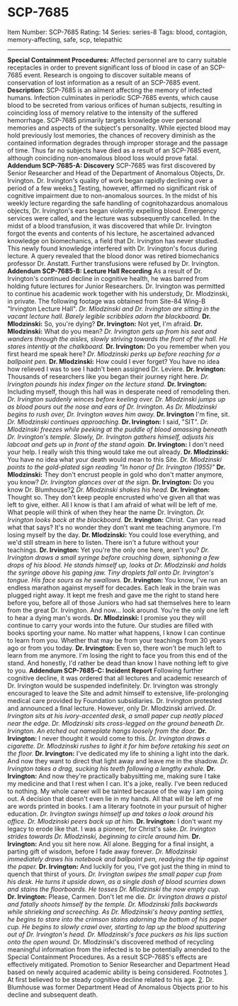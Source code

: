# SCP-7685
Item Number: SCP-7685
Rating: 14
Series: series-8
Tags: blood, contagion, memory-affecting, safe, scp, telepathic

---

**Special Containment Procedures:** Affected personnel are to carry suitable receptacles in order to prevent significant loss of blood in case of an SCP-7685 event. Research is ongoing to discover suitable means of conservation of lost information as a result of an SCP-7685 event.
**Description:** SCP-7685 is an ailment affecting the memory of infected humans. Infection culminates in periodic SCP-7685 events, which cause blood to be secreted from various orifices of human subjects, resulting in coinciding loss of memory relative to the intensity of the suffered hemorrhage. SCP-7685 primarily targets knowledge over personal memories and aspects of the subject's personality. While ejected blood may hold previously lost memories, the chances of recovery diminish as the contained information degrades through improper storage and the passage of time.
Thus far no subjects have died as a result of an SCP-7685 event, although coinciding non-anomalous blood loss would prove fatal.
**Addendum SCP-7685-A: Discovery**
SCP-7685 was first discovered by Senior Researcher and Head of the Department of Anomalous Objects, Dr. Irvington.
Dr. Irvington's quality of work began rapidly declining over a period of a few weeks.[1](javascript:;) Testing, however, affirmed no significant risk of cognitive impairment due to non-anomalous sources.
In the midst of his weekly lecture regarding the safe handling of cognitohazardous anomalous objects, Dr. Irvington's ears began violently expelling blood. Emergency services were called, and the lecture was subsequently cancelled. In the midst of a blood transfusion, it was discovered that while Dr. Irvington forgot the events and contents of his lecture, he ascertained advanced knowledge on biomechanics, a field that Dr. Irvington has never studied. This newly found knowledge interfered with Dr. Irvington's focus during lecture. A query revealed that the blood donor was retired biomechanics professor Dr. Anstatt. Further transfusions were refused by Dr. Irvington.
**Addendum SCP-7685-B: Lecture Hall Recording**
As a result of Dr. Irvington's continued decline in cognitive health, he was barred from holding future lectures for Junior Researchers. Dr. Irvington was permitted to continue his academic work together with his understudy, Dr. Mlodzinski, in private.
The following footage was obtained from Site-84 Wing-B "Irvington Lecture Hall".
_Dr. Mlodzinski and Dr. Irvington are sitting in the vacant lecture hall. Barely legible scribbles adorn the blackboard._
**Dr. Mlodzinski:** So, you're dying?
**Dr. Irvington:** Not yet, I'm afraid.
**Dr. Mlodzinski:** What do you mean?
_Dr. Irvington gets up from his seat and wanders through the aisles, slowly striving towards the front of the hall. He stares intently at the chalkboard._
**Dr. Irvington:** Do you remember when you first heard me speak here?
_Dr. Mlodzinski perks up before reaching for a ballpoint pen._
**Dr. Mlodzinski:** How could I ever forget? You have no idea how relieved I was to see I hadn't been assigned Dr. Levíere.
**Dr. Irvington:** Thousands of researchers like you began their journey right here.
_Dr. Irvington pounds his index finger on the lecture stand._
**Dr. Irvington:** Including myself, though this hall was in desperate need of remodeling then.
_Dr. Irvington suddenly winces before keeling over. Dr. Mlodzinski jumps up as blood pours out the nose and ears of Dr. Irvington. As Dr. Mlodzinski begins to rush over, Dr. Irvington waves him away._
**Dr. Irvington** I'm fine, sit.
_Dr. Mlodzinski continues approaching._
**Dr. Irvington:** I said, "SIT".
_Dr. Mlodzinski freezes while peeking at the puddle of blood amassing beneath Dr. Irvington's temple. Slowly, Dr. Irvington gathers himself, adjusts his labcoat and gets up in front of the stand again._
**Dr. Irvington:** I don't need your help. I really wish this thing would take me out already.
**Dr. Mlodzinski:** You have no idea what your death would mean to this Site.
_Dr. Mlodzinski points to the gold-plated sign reading "In honor of Dr. Irvington (1955)"_
**Dr. Mlodzinski:** They don't encrust people in gold who don't matter anymore, you know?
_Dr. Irvington glances over at the sign._
**Dr. Irvington:** Do you know Dr. Blumhouse?[2](javascript:;)
_Dr. Mlodzinski shakes his head._
**Dr. Irvington:** Thought so. They don't keep people encrusted who've given all that was left to give, either. All I know is that I am afraid of what will be left of me. What people will think of when they hear the name Dr. Irvington.
_Dr. Irvington looks back at the blackboard._
**Dr. Irvington:** Christ. Can you read what that says? It's no wonder they don't want me teaching anymore. I'm losing myself by the day.
**Dr. Mlodzinski:** You could lose everything, and we'd still stream in here to listen. There isn't a future without your teachings.
**Dr. Irvington:** Yet you're the only one here, aren't you?
_Dr. Irvington draws a small syringe before crouching down, siphoning a few drops of his blood. He stands himself up, looks at Dr. Mlodzinski and holds the syringe above his gaping jaw. Tiny droplets fall onto Dr. Irvington's tongue. His face sours as he swallows._
**Dr. Irvington:** You know, I've run an endless marathon against myself for decades. Each leak in the brain was plugged right away. It kept me fresh and gave me the right to stand here before you, before all of those Juniors who had sat themselves here to learn from the great Dr. Irvington. And now… look around. You're the only one left to hear a dying man's words.
**Dr. Mlodzinski:** I promise you they will continue to carry your words into the future. Our studies are filled with books sporting your name. No matter what happens, I know I can continue to learn from you. Whether that may be from your teachings from 30 years ago or from you today.
**Dr. Irvington:** Even so, there won't be much left to learn from me anymore. I'm losing the right to face you from this end of the stand. And honestly, I'd rather be dead than know I have nothing left to give to you.
**Addendum SCP-7685-C: Incident Report**
Following further cognitive decline, it was ordered that all lectures and academic research of Dr. Irvington would be suspended indefinitely. Dr. Irvington was strongly encouraged to leave the Site and admit himself to extensive, life-prolonging medical care provided by Foundation subsidiaries. Dr. Irvington protested and announced a final lecture. However, only Dr. Mlodzinski arrived.
_Dr. Irvington sits at his ivory-accented desk, a small paper cup neatly placed near the edge. Dr. Mlodzinski sits cross-legged on the ground beneath Dr. Irvington. An etched out nameplate hangs loosely from the door._
**Dr. Irvington:** I never thought it would come to this.
_Dr. Irvington draws a cigarette. Dr. Mlodzinski rushes to light it for him before retaking his seat on the floor._
**Dr. Irvington:** I've dedicated my life to shining a light into the dark. And now they want to direct that light away and leave me in the shadow.
_Dr. Irvington takes a drag, sucking his teeth following a lengthy exhale._
**Dr. Irvington:** And now they're practically babysitting me, making sure I take my medicine and that I rest when I can. It's a joke, really. I've been reduced to nothing. My whole career will be tainted because of the way I am going out. A decision that doesn't even lie in my hands. All that will be left of me are words printed in books. I am a literary footnote in your pursuit of higher education.
_Dr. Irvington swings himself up and takes a look around his office. Dr. Mlodzinski peers back up at him._
**Dr. Irvington:** I don't want my legacy to erode like that. I was a pioneer, for Christ's sake.
_Dr. Irvington strides towards Dr. Mlodzinski, beginning to circle around him._
**Dr. Irvington:** And you sit here now. All alone. Begging for a final insight, a parting gift of wisdom, before I fade away forever.
_Dr. Mlodzinski immediately draws his notebook and ballpoint pen, readying the tip against the paper._
**Dr. Irvington:** And luckily for you, I've got just the thing in mind to quench that thirst of yours.
_Dr. Irvington swipes the small paper cup from his desk. He turns it upside down, as a single dash of blood scurries down and stains the floorboards. He tosses Dr. Mlodzinski the now empty cup._
**Dr. Irvington:** Please, Carmen. Don't let me die.
_Dr. Irvington draws a pistol and fatally shoots himself by the temple. Dr. Mlodzinski falls backwards while shrieking and screeching._
_As Dr. Mlodzinski's heavy panting settles, he begins to stare into the crimson stains adorning the bottom of his paper cup. He begins to slowly crawl over, starting to lap up the blood sputtering out of Dr. Irvington's head._
_Dr. Mlodzinski's face puckers as his lips suction onto the open wound._
Dr. Mlodzinski's discovered method of recycling meaningful information from the infected is to be potentially amended to the Special Containment Procedures. As a result SCP-7685's effects are effectively mitigated. Promotion to Senior Researcher and Department Head based on newly acquired academic ability is being considered.
Footnotes
[1](javascript:;). At first believed to be steady cognitive decline related to his age.
[2](javascript:;). Dr. Blumhouse was former Department Head of Anomalous Objects prior to his decline and subsequent death.